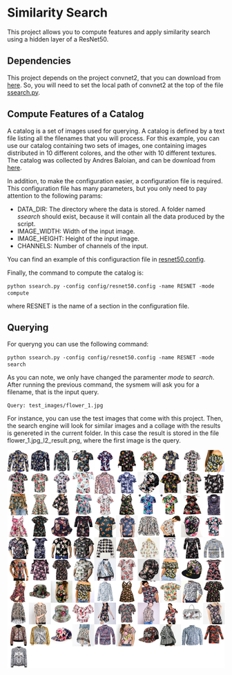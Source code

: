 # Similarity Search
This project allows you to compute features and apply similarity search using a hidden layer of a ResNet50.

## Dependencies
This project depends on the project convnet2, that you can download from [here](https://github.com/jmsaavedrar/convnet2). So, you will need to set the local path of convnet2 at the top of the file [ssearch.py](ssearch.py).

## Compute Features of a Catalog
A catalog is a set of images used for querying. A catalog is defined by a text file listing all the filenames that you will process. For this example, you can use our catalog containing two sets of images, one containing images distributed in 10 different colores, and the other with 10 different textures.  The catalog was collected by Andres Baloian, and can be download from [here](https://www.dropbox.com/s/ri743kwqh8t6a7r/dataset_atributos.zip?dl=0).

In addition, to make the configuration easier, a configuration file is required. This configuration file has many parameters, but you only need to pay attention to the following params:

* DATA_DIR: The directory where the data is stored. A folder named *ssearch* should exist, because it will contain all the data produced by the script.
* IMAGE_WIDTH:  Width of the input image.
* IMAGE_HEIGHT: Height of the input image.
* CHANNELS: Number of channels of the input.

You can find an example of this configuraction file in [resnet50.config](config/resnet50.config).

Finally, the command to compute the catalog is:
```
python ssearch.py -config config/resnet50.config -name RESNET -mode compute
```
where RESNET is the name of a section in the configuration file.

## Querying
For queryng you can use the following command:
```
python ssearch.py -config config/resnet50.config -name RESNET -mode search
```

As you can note, we only have changed the paramenter *mode* to *search*. After running the previous command, the sysmem will ask you for a filename, that is the input query.
```
Query: test_images/flower_1.jpg
```
For instance, you can use the test images that come with this project.  Then, the search engine will look for similar images and a collage with the results is genereted in the current folder. In this case the result is stored in the file flower_1.jpg_l2_result.png, where the first image is the query.

![aa](flower_1.jpg_l2_result.png)



